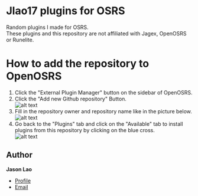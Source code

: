 # Jlao17 plugins for OSRS
Random plugins I made for OSRS.</br>
These plugins and this repository are not affiliated with Jagex, OpenOSRS or Runelite.

# How to add the repository to OpenOSRS
1. Click the "External Plugin Manager" button on the sidebar of OpenOSRS.</br>
2. Click the "Add new Github repository" Button.</br>
![alt text](https://i.imgur.com/eMHFrfx.png)
3. Fill in the repository owner and repository name like in the picture below.</br>
![alt text](https://i.imgur.com/ZpfHdqn.png)
4. Go back to the "Plugins" tab and click on the "Available" tab to install plugins from this repository by clicking on the blue cross. </br>
![alt text](https://i.imgur.com/uJJ43Ao.png)

## Author

**Jason Lao**

- [Profile](https://github.com/Jlao17 "Jason Lao")
- [Email](mailto:jasonlao1707@gmail.com)

